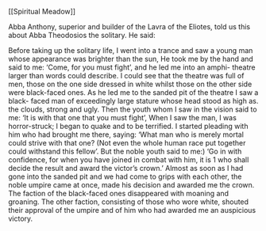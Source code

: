 [[Spiritual Meadow]]
 
Abba Anthony, superior and builder of the Lavra of the Eliotes, told us this about Abba Theodosios the solitary. He said:  
 
 Before taking up the solitary life, I went into a trance and saw a young man whose appearance was brighter than the sun, He took me by the hand and said to me: ‘Come, for you must fight’, and he led me into an amphi- theatre larger than words could describe. I could see that the theatre was full of men, those on the one side dressed in white whilst those on the other side were black-faced ones. As he led me to the sanded pit of the theatre I saw a black- faced man of exceedingly large stature whose head stood as high as. the clouds, strong and ugly. Then the youth whom I saw in the vision said to me: ‘It is with that one that you must fight’, When I saw the man, I was horror-struck; I began to quake and to be terrified. I started pleading with him who had brought me there, saying: ‘What man who is merely mortal could strive with that one? (Not even the whole human race put together could withstand this fellow’. But the noble youth said to me:) ‘Go in with confidence, for when you have joined in combat with him, it is 1 who shall decide the result and award the victor’s crown.’ Almost as soon as I had gone into the sanded pit and we had come to grips with each other, the noble umpire came at once, made his decision and awarded me the crown. The faction of the black-faced ones disappeared with moaning and groaning. The other faction, consisting of those who wore white, shouted their approval of the umpire and of him who had awarded me an auspicious victory. 
